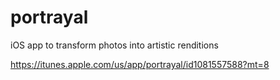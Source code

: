 # portrayal
iOS app to transform photos into artistic renditions

https://itunes.apple.com/us/app/portrayal/id1081557588?mt=8

